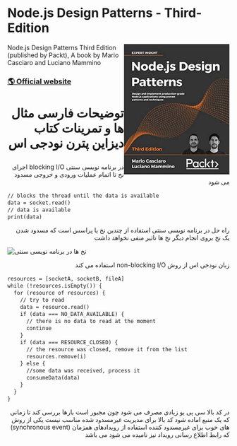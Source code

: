 # Node.js Design Patterns - Third-Edition

<a href="https://www.nodejsdesignpatterns.com"><img width="240" align="right" src="https://github.com/lmammino/lmammino/blob/master/nodejsdp.jpg?raw=true"></a>

Node.js Design Patterns Third Edition (published by Packt), A book by Mario Casciaro and Luciano Mammino

### [🌎 Official website](https://www.nodejsdesignpatterns.com)

# <p dir="rtl" align="right">توضیحات فارسی مثال ها و تمرینات کتاب دیزاین پترن نودجی اس</p>

<p dir="rtl" align="right">در برنامه نویسی سنتی blocking I/O اجرای نخ تا اتمام عملیات ورودی و خروجی مسدود می شود</p>

```
// blocks the thread until the data is available
data = socket.read()
// data is available
print(data)
```


<p dir="rtl" align="right">راه حل در برنامه نویسی سنتی استفاده از چندین نخ یا پراسس است که مسدود شدن یک نخ بروی انجام دیگر نخ ها تاثیر منفی نخواهد داشت</p>


![نخ ها در برنامه نویسی سنتی](https://user-images.githubusercontent.com/45192069/132132127-7eb646b3-36b0-453b-bfd0-97a4f02806b5.png)

<p dir="rtl" align="right">زبان نودجی اس از روش non-blocking I/O استفاده می کند </p>

```
resources = [socketA, socketB, fileA]
while (!resources.isEmpty()) {
  for (resource of resources) {
    // try to read
    data = resource.read()
    if (data === NO_DATA_AVAILABLE) {
      // there is no data to read at the moment
      continue
    }
    if (data === RESOURCE_CLOSED) {
      // the resource was closed, remove it from the list
      resources.remove(i)
    } else {
      //some data was received, process it
      consumeData(data)
    }
  }
}
```

<p dir="rtl" align="right">در کد بالا سی پی یو زیادی مصرف می شود چون مجبور است بارها بررسی کند تا زمانی که یک منبع اماده شود کد بالا برای مدیریت غیرمسدود شده مناسب نیست یکی از روش های خوب برای غیرمسدود کننده استفاده از رویدادهای همزمان (synchronous event) که رابط اطلاع رسانی رویداد نیز نامیده می شود می باشد</p>


